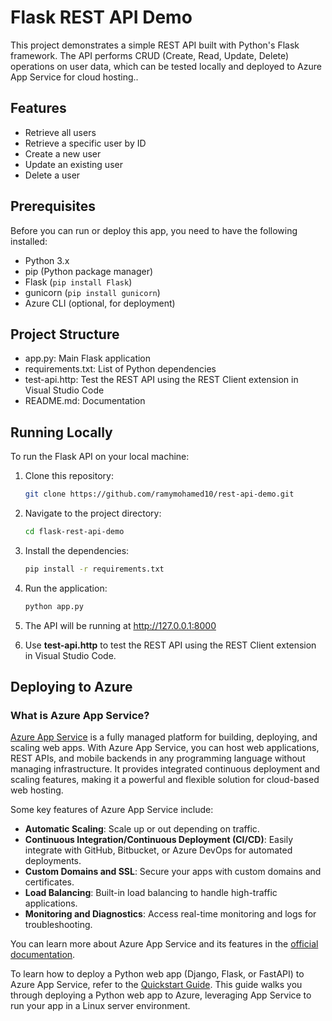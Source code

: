# Flask REST API Demo

This project demonstrates a simple REST API built with Python's Flask framework. The API performs CRUD (Create, Read, Update, Delete) operations on user data, which can be tested locally and deployed to Azure App Service for cloud hosting..

## Features

- Retrieve all users
- Retrieve a specific user by ID
- Create a new user
- Update an existing user
- Delete a user

## Prerequisites

Before you can run or deploy this app, you need to have the following installed:

- Python 3.x
- pip (Python package manager)
- Flask (`pip install Flask`)
- gunicorn (`pip install gunicorn`)
- Azure CLI (optional, for deployment)

## Project Structure

- app.py: Main Flask application 
- requirements.txt: List of Python dependencies 
- test-api.http: Test the REST API using the REST Client extension in Visual Studio Code
- README.md: Documentation

## Running Locally

To run the Flask API on your local machine:

1. Clone this repository:

   ```bash
   git clone https://github.com/ramymohamed10/rest-api-demo.git
   
2. Navigate to the project directory:
   ```bash
   cd flask-rest-api-demo
3. Install the dependencies:
   ```bash
   pip install -r requirements.txt
4. Run the application:
   ```bash
   python app.py
5. The API will be running at http://127.0.0.1:8000
6. Use **test-api.http** to test the REST API using the REST Client extension in Visual Studio Code.

## Deploying to Azure

### What is Azure App Service?

[Azure App Service](https://learn.microsoft.com/en-us/azure/app-service/) is a fully managed platform for building, deploying, and scaling web apps. With Azure App Service, you can host web applications, REST APIs, and mobile backends in any programming language without managing infrastructure. It provides integrated continuous deployment and scaling features, making it a powerful and flexible solution for cloud-based web hosting.

Some key features of Azure App Service include:
- **Automatic Scaling**: Scale up or out depending on traffic.
- **Continuous Integration/Continuous Deployment (CI/CD)**: Easily integrate with GitHub, Bitbucket, or Azure DevOps for automated deployments.
- **Custom Domains and SSL**: Secure your apps with custom domains and certificates.
- **Load Balancing**: Built-in load balancing to handle high-traffic applications.
- **Monitoring and Diagnostics**: Access real-time monitoring and logs for troubleshooting.


You can learn more about Azure App Service and its features in the [official documentation](https://learn.microsoft.com/en-us/azure/app-service/).

To learn how to deploy a Python web app (Django, Flask, or FastAPI) to Azure App Service, refer to the [Quickstart Guide](https://learn.microsoft.com/en-us/azure/app-service/quickstart-python?tabs=flask%2Cwindows%2Cazure-cli%2Cazure-cli-deploy%2Cdeploy-instructions-azportal%2Cterminal-bash%2Cdeploy-instructions-zip-azcli). This guide walks you through deploying a Python web app to Azure, leveraging App Service to run your app in a Linux server environment.

